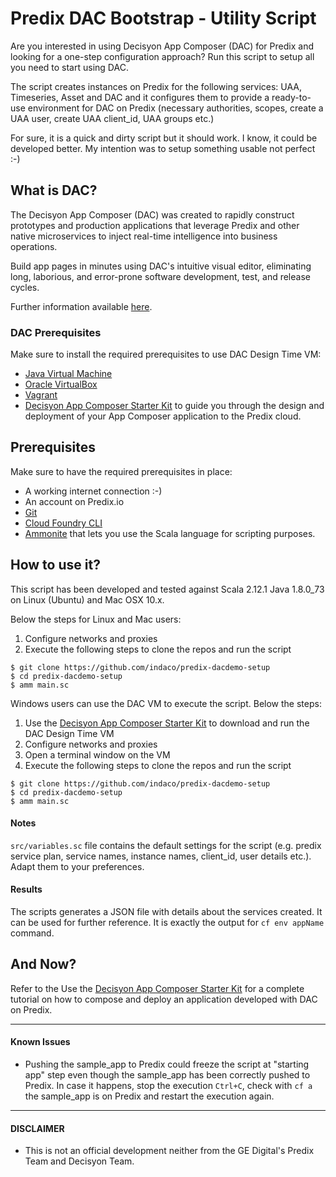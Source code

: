 # Predix DAC Bootstrap - Utility Script

Are you interested in using Decisyon App Composer (DAC) for Predix and looking for a one-step configuration approach? Run this script to setup all you need to start using DAC.

The script creates instances on Predix for the following services: UAA, Timeseries, Asset and DAC and it configures them to provide a ready-to-use environment for DAC on Predix (necessary authorities, scopes, create a UAA user, create UAA client_id, UAA groups etc.)

For sure, it is a quick and dirty script but it should work. I know, it could be developed better. My intention was to setup something usable not perfect :-)

## What is DAC?

The Decisyon App Composer (DAC) was created to rapidly construct prototypes and production applications that leverage Predix and other native microservices to inject real-time intelligence into business operations.

Build app pages in minutes using DAC's intuitive visual editor, eliminating long, laborious, and error-prone software development, test, and release cycles.

Further information available [here](https://www.predix.io/services/service.html?id=2018).

### DAC Prerequisites

Make sure to install the required prerequisites to use DAC Design Time VM:

- [Java Virtual Machine](https://java.com/en/download/)
- [Oracle VirtualBox](https://www.virtualbox.org/wiki/Downloads)
- [Vagrant](https://www.vagrantup.com/downloads.html)
- [Decisyon App Composer Starter Kit](http://decisyon.com/docs/Decisyon_App_Composer_Starter_Kit.pdf) to guide you through the design and deployment of your App Composer application to the Predix cloud.

## Prerequisites

Make sure to have the required prerequisites in place:

- A working internet connection :-)
- An account on Predix.io
- [Git](https://git-scm.com/downloads)
- [Cloud Foundry CLI](https://github.com/cloudfoundry/cli)
- [Ammonite](http://www.lihaoyi.com/Ammonite/) that lets you use the Scala language for scripting purposes.

## How to use it?

This script has been developed and tested against Scala 2.12.1 Java 1.8.0_73 on Linux (Ubuntu) and Mac OSX 10.x.

Below the steps for Linux and Mac users:

1. Configure networks and proxies
2. Execute the following steps to clone the repos and run the script

```
$ git clone https://github.com/indaco/predix-dacdemo-setup
$ cd predix-dacdemo-setup
$ amm main.sc
```

Windows users can use the DAC VM to execute the script. Below the steps:

1. Use the [Decisyon App Composer Starter Kit](http://decisyon.com/docs/Decisyon_App_Composer_Starter_Kit.pdf) to download and run the DAC Design Time VM
2. Configure networks and proxies
3. Open a terminal window on the VM
4. Execute the following steps to clone the repos and run the script

```
$ git clone https://github.com/indaco/predix-dacdemo-setup
$ cd predix-dacdemo-setup
$ amm main.sc
```
#### Notes

`src/variables.sc` file contains the default settings for the script (e.g. predix service plan, service names, instance names, client_id, user details etc.). Adapt them to your preferences.

#### Results

The scripts generates a JSON file with details about the services created. It can be used for further reference. It is exactly the output for `cf env appName` command.

## And Now?

Refer to the Use the [Decisyon App Composer Starter Kit](http://decisyon.com/docs/Decisyon_App_Composer_Starter_Kit.pdf) for a complete tutorial on how to compose and deploy an application developed with DAC on Predix.

--------------------------------------------------------------------------------

#### Known Issues

- Pushing the sample_app to Predix could freeze the script at "starting app" step even though the sample_app has been correctly pushed to Predix. In case it happens, stop the execution `Ctrl+C`, check with `cf a` the sample_app is on Predix and restart the execution again.

--------------------------------------------------------------------------------

#### DISCLAIMER

- This is not an official development neither from the GE Digital's Predix Team and Decisyon Team.

